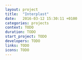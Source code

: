 ```yaml
---
layout: project
title:  "Interplast"
date:   2016-03-12 15:30:11 +0100
categories: projects
context: TODO
duration: TODO
start_project: TODO
developers: TODO
links: TODO
icons: TODO
---
```

